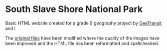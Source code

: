 # South Slave Shore National Park
Basic HTML website created for a grade 9 geography project by [GeeTransit](https://github.com/GeeTransit) and I

The [original files](https://github.com/Togohogo1/South-Slave-Shore-National-Park/tree/cbf3bd2336086abdbfd79ee49762d2db02f918bf) have been modified where the quality of the images have been improved and the HTML file has been reformatted and spellchecked.
